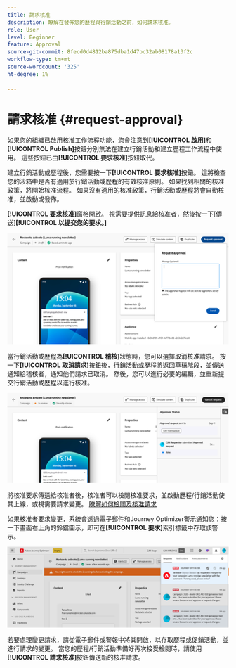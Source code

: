 ```yaml
---
title: 請求核准
description: 瞭解在發佈您的歷程與行銷活動之前，如何請求核准。
role: User
level: Beginner
feature: Approval
source-git-commit: 8fecd0d4812ba875dba1d47bc32ab08178a13f2c
workflow-type: tm+mt
source-wordcount: '325'
ht-degree: 1%

---
```



# 請求核准 {#request-approval}

如果您的組織已啟用核准工作流程功能，您會注意到&#x200B;**[!UICONTROL 啟用]**&#x200B;和&#x200B;**[!UICONTROL Publish]**&#x200B;按鈕分別無法在建立行銷活動和建立歷程工作流程中使用。 這些按鈕已由&#x200B;**[!UICONTROL 要求核准]**&#x200B;按鈕取代。

建立行銷活動或歷程後，您需要按一下&#x200B;**[!UICONTROL 要求核准]**&#x200B;按鈕。 這將檢查您的沙箱中是否有適用於行銷活動或歷程的有效核准原則。 如果找到相關的核准政策，將開始核准流程。 如果沒有適用的核准政策，行銷活動或歷程將會自動核准，並啟動或發佈。

**[!UICONTROL 要求核准]**&#x200B;窗格開啟。 視需要提供訊息給核准者，然後按一下[傳送]**[!UICONTROL 以提交您的要求。]**

![](assets/approval-request.png)

當行銷活動或歷程為&#x200B;**[!UICONTROL 稽核]**&#x200B;狀態時，您可以選擇取消核准請求。 按一下&#x200B;**[!UICONTROL 取消請求]**&#x200B;按鈕後，行銷活動或歷程將返回草稿階段，並傳送通知給稽核者，通知他們請求已取消。 然後，您可以進行必要的編輯，並重新提交行銷活動或歷程以進行核准。

![](assets/approval-cancel.png)

將核准要求傳送給核准者後，核准者可以檢閱核准要求，並啟動歷程/行銷活動使其上線，或視需要請求變更。 [瞭解如何檢閱及核准請求](review-approve-request.md)

如果核准者要求變更，系統會透過電子郵件和Journey Optimizer警示通知您；按一下畫面右上角的鈴鐺圖示，即可在&#x200B;**[!UICONTROL 要求]**&#x200B;索引標籤中存取該警示。

![](assets/changes-requested.png)

若要處理變更請求，請從電子郵件或警報中將其開啟，以存取歷程或促銷活動，並進行請求的變更。 當您的歷程/行銷活動準備好再次接受檢閱時，請使用&#x200B;**[!UICONTROL 請求核准]**&#x200B;按鈕傳送新的核准請求。
